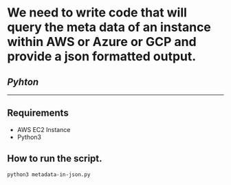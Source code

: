# We need to write code that will query the meta data of an instance within AWS or Azure or GCP and provide a json formatted output.
## _Pyhton_
----------------------------------------------------------------
## Requirements
- AWS EC2 Instance
- Python3

## How to run the script.
```python3 metadata-in-json.py```
